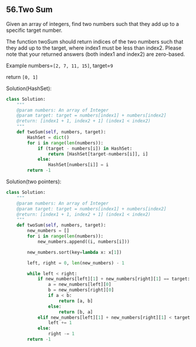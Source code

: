 ## 56.Two Sum

Given an array of integers, find two numbers such that they add up to a specific target number.

The function twoSum should return indices of the two numbers such that they add up to the target, where index1 must be less than index2. Please note that your returned answers (both index1 and index2) are zero-based.

Example
numbers=`[2, 7, 11, 15]`, target=`9`

return `[0, 1]`

Solution(HashSet):

```python
class Solution:
    """
    @param numbers: An array of Integer
    @param target: target = numbers[index1] + numbers[index2]
    @return: [index1 + 1, index2 + 1] (index1 < index2)
    """
    def twoSum(self, numbers, target):
        HashSet = dict()
        for i in range(len(numbers)):
            if (target - numbers[i]) in HashSet:
                return [HashSet[target-numbers[i]], i]
            else:
                HashSet[numbers[i]] = i
        return -1
```

Solution(two pointers):

```python
class Solution:
    """
    @param numbers: An array of Integer
    @param target: target = numbers[index1] + numbers[index2]
    @return: [index1 + 1, index2 + 1] (index1 < index2)
    """
    def twoSum(self, numbers, target):
        new_numbers = []
        for i in range(len(numbers)):
            new_numbers.append((i, numbers[i]))

        new_numbers.sort(key=lambda x: x[1])

        left, right = 0, len(new_numbers) - 1

        while left < right:
            if new_numbers[left][1] + new_numbers[right][1] == target:
                a = new_numbers[left][0]
                b = new_numbers[right][0]
                if a < b:
                    return [a, b]
                else:
                    return [b, a]
            elif new_numbers[left][1] + new_numbers[right][1] < target:
                left += 1
            else:
                right -= 1
        return -1
```
